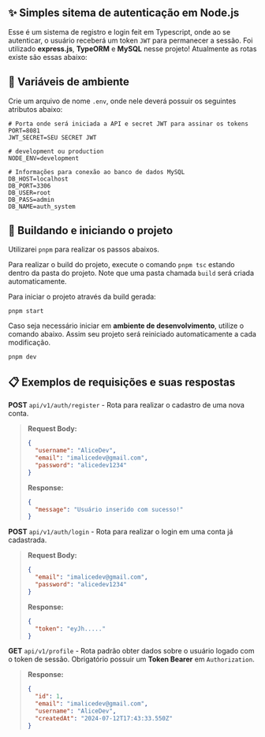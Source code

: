 ## ✨ Simples sitema de autenticação em Node.js
Esse é um sistema de registro e login feit em Typescript, onde ao se autenticar, o usuário receberá um token `JWT` para permanecer a sessão. Foi utilizado **express.js**, **TypeORM** e **MySQL** nesse projeto! Atualmente as rotas existe são essas abaixo:

## 🧰 Variáveis de ambiente
Crie um arquivo de nome `.env`, onde nele deverá possuir os seguintes atributos abaixo:
```env
# Porta onde será iniciada a API e secret JWT para assinar os tokens
PORT=8081
JWT_SECRET=SEU SECRET JWT

# development ou production
NODE_ENV=development

# Informações para conexão ao banco de dados MySQL
DB_HOST=localhost
DB_PORT=3306
DB_USER=root
DB_PASS=admin
DB_NAME=auth_system
```

## 🔧 Buildando e iniciando o projeto
Utilizarei `pnpm` para realizar os passos abaixos.

Para realizar o build do projeto, execute o comando `pnpm tsc` estando dentro da pasta do projeto. Note que uma pasta chamada `build` será criada automaticamente.

Para iniciar o projeto através da build gerada:

```
pnpm start
``` 

Caso seja necessário iniciar em **ambiente de desenvolvimento**, utilize o comando abaixo. Assim seu projeto será reiniciado automaticamente a cada modificação.

```
pnpm dev
```

## 📋 Exemplos de requisições e suas respostas
**POST** `api/v1/auth/register` - Rota para realizar o cadastro de uma nova conta.
> **Request Body:**
> ```json
> {
> 	"username": "AliceDev",
> 	"email": "imalicedev@gmail.com",
> 	"password": "alicedev1234"
> }
> ```
> 
> **Response:**
> ```json
> {
>   "message": "Usuário inserido com sucesso!"
> }

**POST** `api/v1/auth/login` - Rota para realizar o login em uma conta já cadastrada.
> **Request Body:**
> ```json
> {
> 	"email": "imalicedev@gmail.com",
> 	"password": "alicedev1234"
> }
> ```
> 
> **Response:**
> ```json
> {
> 	"token": "eyJh....."
> }
> ```

**GET** `api/v1/profile` - Rota padrão obter dados sobre o usuário logado com o token de sessão. Obrigatório possuir um **Token Bearer** em `Authorization`.
> **Response:**
> ```json
> {
> 	"id": 1,
> 	"email": "imalicedev@gmail.com",
> 	"username": "AliceDev",
> 	"createdAt": "2024-07-12T17:43:33.550Z"
> }
